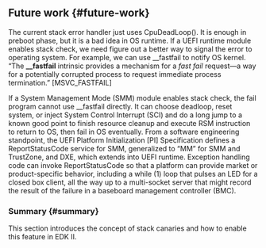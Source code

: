 <!--- @file
   Stack Canaries - Future work

  Copyright (c) 2018, Intel Corporation. All rights reserved.<BR>

  Redistribution and use in source (original document form) and 'compiled'
  forms (converted to PDF, epub, HTML and other formats) with or without
  modification, are permitted provided that the following conditions are met:

  1) Redistributions of source code (original document form) must retain the
     above copyright notice, this list of conditions and the following
     disclaimer as the first lines of this file unmodified.

  2) Redistributions in compiled form (transformed to other DTDs, converted to
     PDF, epub, HTML and other formats) must reproduce the above copyright
     notice, this list of conditions and the following disclaimer in the
     documentation and/or other materials provided with the distribution.

  THIS DOCUMENTATION IS PROVIDED BY TIANOCORE PROJECT "AS IS" AND ANY EXPRESS OR
  IMPLIED WARRANTIES, INCLUDING, BUT NOT LIMITED TO, THE IMPLIED WARRANTIES OF
  MERCHANTABILITY AND FITNESS FOR A PARTICULAR PURPOSE ARE DISCLAIMED. IN NO
  EVENT SHALL TIANOCORE PROJECT  BE LIABLE FOR ANY DIRECT, INDIRECT, INCIDENTAL,
  SPECIAL, EXEMPLARY, OR CONSEQUENTIAL DAMAGES (INCLUDING, BUT NOT LIMITED TO,
  PROCUREMENT OF SUBSTITUTE GOODS OR SERVICES; LOSS OF USE, DATA, OR PROFITS;
  OR BUSINESS INTERRUPTION) HOWEVER CAUSED AND ON ANY THEORY OF LIABILITY,
  WHETHER IN CONTRACT, STRICT LIABILITY, OR TORT (INCLUDING NEGLIGENCE OR
  OTHERWISE) ARISING IN ANY WAY OUT OF THE USE OF THIS DOCUMENTATION, EVEN IF
  ADVISED OF THE POSSIBILITY OF SUCH DAMAGE.

-->

## Future work {#future-work}

The current stack error handler just uses CpuDeadLoop(). It is enough in preboot phase, but it is a bad idea in OS runtime. If a UEFI runtime module enables stack check, we need figure out a better way to signal the error to operating system. For example, we can use __fastfail to notify OS kernel. “The **__fastfail** intrinsic provides a mechanism for a _fast fail_ request—a way for a potentially corrupted process to request immediate process termination.” [MSVC_FASTFAIL]

If a System Management Mode (SMM) module enables stack check, the fail program cannot use __fastfail directly. It can choose deadloop, reset system, or inject System Control Interrupt (SCI) and do a long jump to a known good point to finish resource cleanup and execute RSM instruction to return to OS, then fail in OS eventually. From a software engineering standpoint, the UEFI Platform Initialization [PI] Specification defines a ReportStatusCode service for SMM, generalized to “MM” for SMM and TrustZone, and DXE, which extends into UEFI runtime. Exception handling code can invoke ReportStatusCode so that a platform can provide market or product-specific behavior, including a while (1) loop that pulses an LED for a closed box client, all the way up to a multi-socket server that might record the result of the failure in a baseboard management controller (BMC).

### Summary {#summary}

This section introduces the concept of stack canaries and how to enable this feature in EDK II.